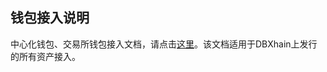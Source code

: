 ## 钱包接入说明

中心化钱包、交易所钱包接入文档，请点击[这里](https://github.com/dbxhain/dbx-core/wiki/for_exchanges_cn)。该文档适用于DBXhain上发行的所有资产接入。

